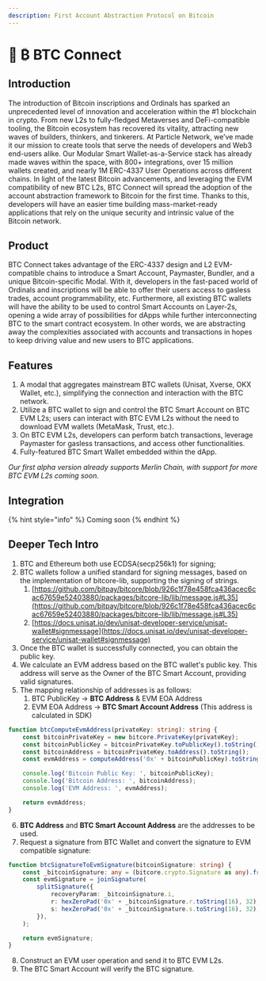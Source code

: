```yaml
---
description: First Account Abstraction Protocol on Bitcoin
---
```


# 🚀 ₿ BTC Connect

## Introduction

The introduction of Bitcoin inscriptions and Ordinals has sparked an unprecedented level of innovation and acceleration within the #1 blockchain in crypto. From new L2s to fully-fledged Metaverses and DeFi-compatible tooling, the Bitcoin ecosystem has recovered its vitality, attracting new waves of builders, thinkers, and tinkerers. At Particle Network, we’ve made it our mission to create tools that serve the needs of developers and Web3 end-users alike. Our Modular Smart Wallet-as-a-Service stack has already made waves within the space, with 800+ integrations, over 15 million wallets created, and nearly 1M ERC-4337 User Operations across different chains. In light of the latest Bitcoin advancements, and leveraging the EVM compatibility of new BTC L2s, BTC Connect will spread the adoption of the account abstraction framework to Bitcoin for the first time. Thanks to this, developers will have an easier time building mass-market-ready applications that rely on the unique security and intrinsic value of the Bitcoin network.

## Product

BTC Connect takes advantage of the ERC-4337 design and L2 EVM-compatible chains to introduce a Smart Account, Paymaster, Bundler, and a unique Bitcoin-specific Modal. With it, developers in the fast-paced world of Ordinals and inscriptions will be able to offer their users access to gasless trades, account programmability, etc. Furthermore, all existing BTC wallets will have the ability to be used to control Smart Accounts on Layer-2s, opening a wide array of possibilities for dApps while further interconnecting BTC to the smart contract ecosystem. In other words, we are abstracting away the complexities associated with accounts and transactions in hopes to keep driving value and new users to BTC applications.

## Features

1. A modal that aggregates mainstream BTC wallets (Unisat, Xverse, OKX Wallet, etc.), simplifying the connection and interaction with the BTC network.
2. Utilize a BTC wallet to sign and control the BTC Smart Account on BTC EVM L2s; users can interact with BTC EVM L2s without the need to download EVM wallets (MetaMask, Trust, etc.).
3. On BTC EVM L2s, developers can perform batch transactions, leverage Paymaster for gasless transactions, and access other functionalities.
4. Fully-featured BTC Smart Wallet embedded within the dApp.

_Our first alpha version already supports Merlin Chain, with support for more BTC EVM L2s coming soon._

## Integration

{% hint style="info" %}
Coming soon
{% endhint %}

## Deeper Tech Intro

1. BTC and Ethereum both use ECDSA(secp256k1) for signing;
2. BTC wallets follow a unified standard for signing messages, based on the implementation of bitcore-lib, supporting the signing of strings.
   1. [https://github.com/bitpay/bitcore/blob/926c1f78e458fca436acec6cac67659e52403880/packages/bitcore-lib/lib/message.js#L35](https://github.com/bitpay/bitcore/blob/926c1f78e458fca436acec6cac67659e52403880/packages/bitcore-lib/lib/message.js#L35)
   2. [https://docs.unisat.io/dev/unisat-developer-service/unisat-wallet#signmessage](https://docs.unisat.io/dev/unisat-developer-service/unisat-wallet#signmessage)
3. Once the BTC wallet is successfully connected, you can obtain the public key.
4. We calculate an EVM address based on the BTC wallet's public key. This address will serve as the Owner of the BTC Smart Account, providing valid signatures.
5. The mapping relationship of addresses is as follows:
   1. BTC PublicKey -> **BTC Address** & EVM EOA Address
   2. EVM EOA Address -> **BTC Smart Account Address** (This address is calculated in SDK)

```typescript
function btcComputeEvmAddress(privateKey: string): string {
    const bitcoinPrivateKey = new bitcore.PrivateKey(privateKey);
    const bitcoinPublicKey = bitcoinPrivateKey.toPublicKey().toString();
    const bitcoinAddress = bitcoinPrivateKey.toAddress().toString();
    const evmAddress = computeAddress('0x' + bitcoinPublicKey).toString();

    console.log('Bitcoin Public Key: ', bitcoinPublicKey);
    console.log('Bitcoin Address: ', bitcoinAddress);
    console.log('EVM Address: ', evmAddress);

    return evmAddress;
}
```

6. **BTC Address** and **BTC Smart Account Address** are the addresses to be used.
7. Request a signature from BTC Wallet and convert the signature to EVM compatible signature:

```typescript
function btcSignatureToEvmSignature(bitcoinSignature: string) {
    const _bitcoinSignature: any = (bitcore.crypto.Signature as any).fromCompact(Buffer.from(bitcoinSignature, 'base64'));
    const evmSignature = joinSignature(
        splitSignature({
            recoveryParam: _bitcoinSignature.i,
            r: hexZeroPad('0x' + _bitcoinSignature.r.toString(16), 32),
            s: hexZeroPad('0x' + _bitcoinSignature.s.toString(16), 32),
        }),
    );

    return evmSignature;
}
```

8. Construct an EVM user operation and send it to BTC EVM L2s.
9. The BTC Smart Account will verify the BTC signature.
